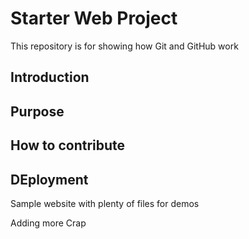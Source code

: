 # Starter Web Project

This repository is for showing how Git and GitHub work
## Introduction

## Purpose

## How to contribute

## DEployment
Sample website with plenty of files for demos

Adding more Crap

